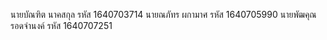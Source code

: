 นายบัณฑิต นาคสกุล รหัส 1640703714
นายณภัทร  ผกามาศ รหัส 1640705990
นายพัฒคุณ รอดจำนงค์ รหัส 1640707251
